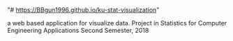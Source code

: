 "# https://BBgun1996.github.io/ku-stat-visualization" 

a web based application for visualize data. Project in Statistics for Computer Engineering Applications Second Semester, 2018
